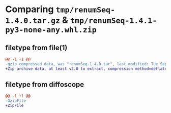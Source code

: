 # Comparing `tmp/renumSeq-1.4.0.tar.gz` & `tmp/renumSeq-1.4.1-py3-none-any.whl.zip`

## filetype from file(1)

```diff
@@ -1 +1 @@
-gzip compressed data, was "renumSeq-1.4.0.tar", last modified: Tue Sep 26 21:17:47 2023, max compression
+Zip archive data, at least v2.0 to extract, compression method=deflate
```

## filetype from diffoscope

```diff
@@ -1 +1 @@
-GzipFile
+ZipFile
```

